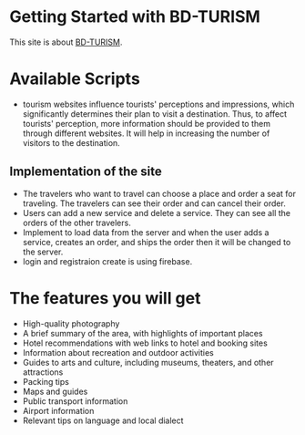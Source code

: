 # Getting Started with BD-TURISM
This site is about [BD-TURISM](https://bd-turism.web.app/).

# Available Scripts
* tourism websites influence tourists' perceptions and impressions, which significantly determines their plan to visit a destination. Thus, to affect tourists' perception, more information should be provided to them through different websites. It will help in increasing the number of visitors to the destination.

## Implementation of the site
* The travelers who want to travel can choose a place and order a seat for traveling. The travelers can see their order and can cancel their order.
* Users can add a new service and delete a service. They can see all the orders of the other travelers.
* Implement to load data from the server and when the user adds a service, creates an order, and ships the order then it will be changed to the server.
* login and registraion create is using firebase.


# The features you will get
* High-quality photography
* A brief summary of the area, with highlights of important places
* Hotel recommendations with web links to hotel and booking sites
* Information about recreation and outdoor activities
* Guides to arts and culture, including museums, theaters, and other attractions
* Packing tips
* Maps and guides
* Public transport information
* Airport information
* Relevant tips on language and local dialect
